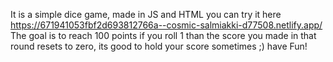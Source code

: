 It is a simple dice  game, made in JS and HTML you can try it here https://671941053fbf2d693812766a--cosmic-salmiakki-d77508.netlify.app/
The goal is to reach  100 points if you roll 1 than the score  you made  in that round resets to zero, its good  to hold  your  score sometimes ;) have Fun!
